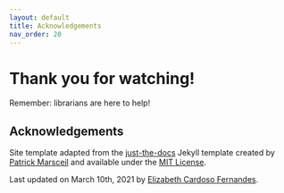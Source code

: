 ```yaml
---
layout: default
title: Acknowledgements
nav_order: 20
---
```

# Thank you for watching!

Remember: librarians are here to help!

## Acknowledgements

Site template adapted from the [just-the-docs](https://github.com/pmarsceill/just-the-docs) Jekyll template created by [Patrick Marsceil](https://github.com/pmarsceill) and available under the [MIT License](http://opensource.org/licenses/MIT).

Last updated on March 10th, 2021 by [Elizabeth Cardoso Fernandes](https://elizabethfernandes.ubcarts.ca/).
